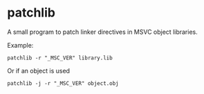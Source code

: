 # patchlib
A small program to patch linker directives in MSVC object libraries.

Example:
```
patchlib -r "_MSC_VER" library.lib
```

Or if an object is used

```
patchlib -j -r "_MSC_VER" object.obj
```